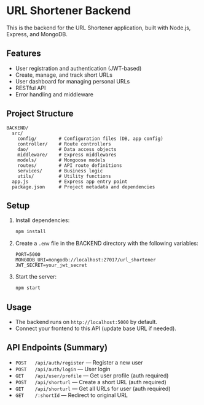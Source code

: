 # URL Shortener Backend

This is the backend for the URL Shortener application, built with Node.js, Express, and MongoDB.

## Features
- User registration and authentication (JWT-based)
- Create, manage, and track short URLs
- User dashboard for managing personal URLs
- RESTful API
- Error handling and middleware

## Project Structure
```
BACKEND/
  src/
    config/        # Configuration files (DB, app config)
    controller/    # Route controllers
    dao/           # Data access objects
    middleware/    # Express middlewares
    models/        # Mongoose models
    routes/        # API route definitions
    services/      # Business logic
    utils/         # Utility functions
  app.js           # Express app entry point
  package.json     # Project metadata and dependencies
```

## Setup
1. Install dependencies:
   ```bash
   npm install
   ```
2. Create a `.env` file in the BACKEND directory with the following variables:
   ```env
   PORT=5000
   MONGODB_URI=mongodb://localhost:27017/url_shortener
   JWT_SECRET=your_jwt_secret
   ```
3. Start the server:
   ```bash
   npm start
   ```

## Usage
- The backend runs on `http://localhost:5000` by default.
- Connect your frontend to this API (update base URL if needed).

## API Endpoints (Summary)
- `POST   /api/auth/register` — Register a new user
- `POST   /api/auth/login` — User login
- `GET    /api/user/profile` — Get user profile (auth required)
- `POST   /api/shorturl` — Create a short URL (auth required)
- `GET    /api/shorturl` — Get all URLs for user (auth required)
- `GET    /:shortId` — Redirect to original URL

